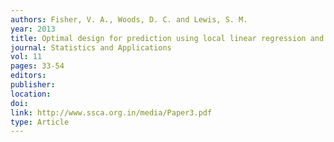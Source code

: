 ```yaml
---
authors: Fisher, V. A., Woods, D. C. and Lewis, S. M. 
year: 2013 
title: Optimal design for prediction using local linear regression and the D_SI-criterion 
journal: Statistics and Applications 
vol: 11 
pages: 33-54 
editors: 
publisher: 
location: 
doi: 
link: http://www.ssca.org.in/media/Paper3.pdf 
type: Article 
---
```

 
